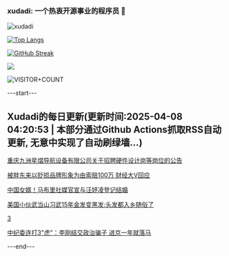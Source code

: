 ### xudadi: 一个热衷开源事业的程序员 👋

![xudadi](https://github-readme-stats-git-masterorgs-github-readme-stats-team.vercel.app/api?username=xudadi)

[![Top Langs](https://github-readme-stats.vercel.app/api/top-langs/?username=xudadi)](https://github.com/anuraghazra/github-readme-stats)

[![GitHub Streak](https://streak-stats.demolab.com?user=xudadi&locale=zh_Hans)](https://git.io/streak-stats)

![](https://raw.githubusercontent.com/xudadi/xudadi/main/assets/github-contribution-grid-snake.svg)

![VISITOR+COUNT](https://komarev.com/ghpvc/?username=xudadi&label=VISITOR+COUNT)


---start---

## Xudadi的每日更新(更新时间:2025-04-08 04:20:53 | 本部分通过Github Actions抓取RSS自动更新, 无意中实现了自动刷绿墙...)

[重庆九洲星熠导航设备有限公司关于招聘硬件设计岗等岗位的公告](https://www.gongkaoleida.com/article/2349806)

[被胖东来以贬损品牌形象为由索赔100万 财经大V回应](https://m.163.com/news/article/JSIPL2IH05561G0D.html)

[中国女婿！马布里社媒官宣与汪妤凌登记结婚](https://m.163.com/news/article/JSILBAVH0001899O.html)

[美国小伙武当山习武15年金发变黑发:头发都入乡随俗了](https://m.163.com/news/article/JSIHQF920550B6IS.html)

[3](https://m.163.com/touch/news/sub/domestic)

[中纪委连打3"虎"：李刚结交政治骗子 进京一年就落马](https://m.163.com/news/article/JSIEAKH905129QAF.html)

---end---

